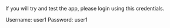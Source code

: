 If you will try and test the app, please login using this credentials.

Username: user1
Password: user1
